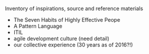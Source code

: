 Inventory of inspirations, source and reference materials

- The Seven Habits of Highly Effective Peope
- A Pattern Language
- ITIL
- agile development culture (need detail)
- our collective experience (30 years as of 2016?!)
